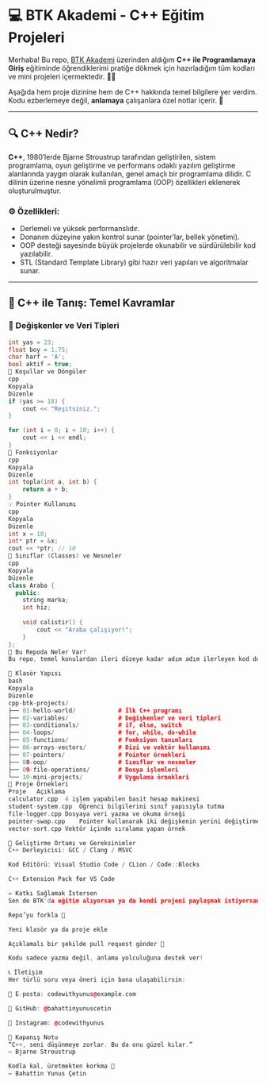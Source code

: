 # 💻 BTK Akademi - C++ Eğitim Projeleri

Merhaba! Bu repo, [BTK Akademi](https://www.btkakademi.gov.tr/) üzerinden aldığım **C++ ile Programlamaya Giriş** eğitiminde öğrendiklerimi pratiğe dökmek için hazırladığım tüm kodları ve mini projeleri içermektedir. 👨‍💻  

Aşağıda hem proje dizinine hem de C++ hakkında temel bilgilere yer verdim. Kodu ezberlemeye değil, **anlamaya** çalışanlara özel notlar içerir. 🚀

---

## 🔍 C++ Nedir?

**C++**, 1980’lerde Bjarne Stroustrup tarafından geliştirilen, sistem programlama, oyun geliştirme ve performans odaklı yazılım geliştirme alanlarında yaygın olarak kullanılan, genel amaçlı bir programlama dilidir. C dilinin üzerine nesne yönelimli programlama (OOP) özellikleri eklenerek oluşturulmuştur.

### ⚙️ Özellikleri:
- Derlemeli ve yüksek performanslıdır.
- Donanım düzeyine yakın kontrol sunar (pointer’lar, bellek yönetimi).
- OOP desteği sayesinde büyük projelerde okunabilir ve sürdürülebilir kod yazılabilir.
- STL (Standard Template Library) gibi hazır veri yapıları ve algoritmalar sunar.

---

## 🧠 C++ ile Tanış: Temel Kavramlar

### 🧮 Değişkenler ve Veri Tipleri
```cpp
int yas = 23;
float boy = 1.75;
char harf = 'A';
bool aktif = true;
🔁 Koşullar ve Döngüler
cpp
Kopyala
Düzenle
if (yas >= 18) {
    cout << "Reşitsiniz.";
}

for (int i = 0; i < 10; i++) {
    cout << i << endl;
}
🧮 Fonksiyonlar
cpp
Kopyala
Düzenle
int topla(int a, int b) {
    return a + b;
}
💡 Pointer Kullanımı
cpp
Kopyala
Düzenle
int x = 10;
int* ptr = &x;
cout << *ptr; // 10
🧱 Sınıflar (Classes) ve Nesneler
cpp
Kopyala
Düzenle
class Araba {
  public:
    string marka;
    int hiz;
    
    void calistir() {
        cout << "Araba çalışıyor!";
    }
};
🧪 Bu Repoda Neler Var?
Bu repo, temel konulardan ileri düzeye kadar adım adım ilerleyen kod dosyaları içerir. Her klasör, bir eğitim modülüne karşılık gelir.

📁 Klasör Yapısı
bash
Kopyala
Düzenle
cpp-btk-projects/
├── 01-hello-world/            # İlk C++ programı
├── 02-variables/              # Değişkenler ve veri tipleri
├── 03-conditionals/           # if, else, switch
├── 04-loops/                  # for, while, do-while
├── 05-functions/              # Fonksiyon tanımları
├── 06-arrays-vectors/         # Dizi ve vektör kullanımı
├── 07-pointers/               # Pointer örnekleri
├── 08-oop/                    # Sınıflar ve nesneler
├── 09-file-operations/        # Dosya işlemleri
└── 10-mini-projects/          # Uygulama örnekleri
🧪 Proje Örnekleri
Proje	Açıklama
calculator.cpp	4 işlem yapabilen basit hesap makinesi
student-system.cpp	Öğrenci bilgilerini sınıf yapısıyla tutma
file-logger.cpp	Dosyaya veri yazma ve okuma örneği
pointer-swap.cpp	Pointer kullanarak iki değişkenin yerini değiştirme
vector-sort.cpp	Vektör içinde sıralama yapan örnek

🧰 Geliştirme Ortamı ve Gereksinimler
C++ Derleyicisi: GCC / Clang / MSVC

Kod Editörü: Visual Studio Code / CLion / Code::Blocks

C++ Extension Pack for VS Code

✍️ Katkı Sağlamak İstersen
Sen de BTK'da eğitim alıyorsan ya da kendi projeni paylaşmak istiyorsan:

Repo’yu forkla 🍴

Yeni klasör ya da proje ekle

Açıklamalı bir şekilde pull request gönder 🚀

Kodu sadece yazma değil, anlama yolculuğuna destek ver!

📞 İletişim
Her türlü soru veya öneri için bana ulaşabilirsin:

📧 E-posta: codewithyunus@example.com

🧠 GitHub: @bahattinyunuscetin

📸 Instagram: @codewithyunus

🧠 Kapanış Notu
“C++, seni düşünmeye zorlar. Bu da onu güzel kılar.”
— Bjarne Stroustrup

Kodla kal, üretmekten korkma 🚀
— Bahattin Yunus Çetin

